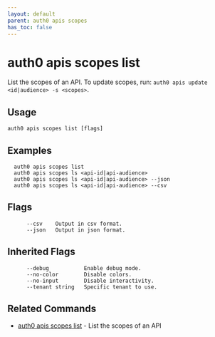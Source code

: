 ```yaml
---
layout: default
parent: auth0 apis scopes
has_toc: false
---
```

# auth0 apis scopes list

List the scopes of an API. To update scopes, run: `auth0 apis update <id|audience> -s <scopes>`.

## Usage
```
auth0 apis scopes list [flags]
```

## Examples

```
  auth0 apis scopes list
  auth0 apis scopes ls <api-id|api-audience>
  auth0 apis scopes ls <api-id|api-audience> --json
  auth0 apis scopes ls <api-id|api-audience> --csv
```


## Flags

```
      --csv    Output in csv format.
      --json   Output in json format.
```


## Inherited Flags

```
      --debug           Enable debug mode.
      --no-color        Disable colors.
      --no-input        Disable interactivity.
      --tenant string   Specific tenant to use.
```


## Related Commands

- [auth0 apis scopes list](auth0_apis_scopes_list.md) - List the scopes of an API


